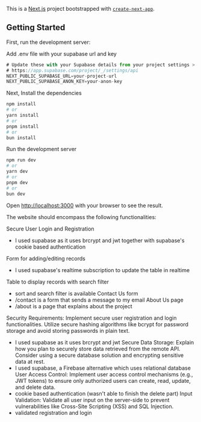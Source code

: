This is a [Next.js](https://nextjs.org/) project bootstrapped with [`create-next-app`](https://github.com/vercel/next.js/tree/canary/packages/create-next-app).

## Getting Started

First, run the development server:

Add .env file with your supabase url and key

```javascript
# Update these with your Supabase details from your project settings > API
# https://app.supabase.com/project/_/settings/api
NEXT_PUBLIC_SUPABASE_URL=your-project-url
NEXT_PUBLIC_SUPABASE_ANON_KEY=your-anon-key

```

Next, Install the dependencies

```bash
npm install
# or
yarn install
# or
pnpm install
# or
bun install
```

Run the development server

```bash
npm run dev
# or
yarn dev
# or
pnpm dev
# or
bun dev
```

Open [http://localhost:3000](http://localhost:3000) with your browser to see the result.

The website should encompass the following functionalities: 

Secure User Login and Registration 
- I used supabase as it uses brcrypt and jwt together with supabase's cookie based authentication

Form for adding/editing records 
- I used supabase's realtime subscription to update the table in realtime

Table to display records with search filter
- sort and search filter is available
Contact Us form 
- /contact is a form that sends a message to my email
About Us page 
- /about is a page that explains about the project

Security Requirements: 
Implement secure user registration and login functionalities. Utilize secure hashing algorithms like bcrypt for password storage and avoid storing passwords in plain text. 
- I used supabase as it uses brcrypt and jwt
Secure Data Storage: Explain how you plan to securely store data retrieved from the remote API. Consider using a secure database solution and encrypting sensitive data at rest.
- I used supabase, a Firebase alternative which uses relational database
User Access Control: Implement user access control mechanisms (e.g., JWT tokens) to ensure only authorized users can create, read, update, and delete data. 
- cookie based authentication (wasn't able to finish the delete part)
Input Validation: Validate all user input on the server-side to prevent vulnerabilities like Cross-Site Scripting (XSS) and SQL Injection. 
- validated registration and login

